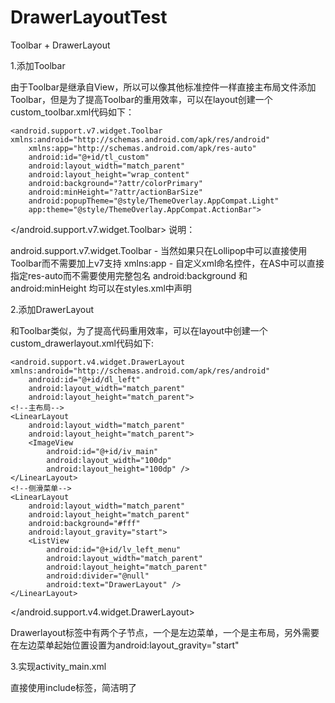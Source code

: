 # DrawerLayoutTest
Toolbar + DrawerLayout

1.添加Toolbar

由于Toolbar是继承自View，所以可以像其他标准控件一样直接主布局文件添加Toolbar，但是为了提高Toolbar的重用效率，可以在layout创建一个custom_toolbar.xml代码如下：

<?xml version="1.0" encoding="utf-8"?>
    <android.support.v7.widget.Toolbar xmlns:android="http://schemas.android.com/apk/res/android"
        xmlns:app="http://schemas.android.com/apk/res-auto"
        android:id="@+id/tl_custom"
        android:layout_width="match_parent"
        android:layout_height="wrap_content"
        android:background="?attr/colorPrimary"
        android:minHeight="?attr/actionBarSize"
        android:popupTheme="@style/ThemeOverlay.AppCompat.Light"
        app:theme="@style/ThemeOverlay.AppCompat.ActionBar">
</android.support.v7.widget.Toolbar>
说明：

android.support.v7.widget.Toolbar - 当然如果只在Lollipop中可以直接使用Toolbar而不需要加上v7支持
xmlns:app - 自定义xml命名控件，在AS中可以直接指定res-auto而不需要使用完整包名
android:background 和 android:minHeight 均可以在styles.xml中声明

2.添加DrawerLayout

和Toolbar类似，为了提高代码重用效率，可以在layout中创建一个custom_drawerlayout.xml代码如下:

<?xml version="1.0" encoding="utf-8"?>
    <android.support.v4.widget.DrawerLayout xmlns:android="http://schemas.android.com/apk/res/android"
        android:id="@+id/dl_left"
        android:layout_width="match_parent"
        android:layout_height="match_parent">
    <!--主布局-->
    <LinearLayout
        android:layout_width="match_parent"
        android:layout_height="match_parent">
        <ImageView
            android:id="@+id/iv_main"
            android:layout_width="100dp"
            android:layout_height="100dp" />
    </LinearLayout>
    <!--侧滑菜单-->
    <LinearLayout
        android:layout_width="match_parent"
        android:layout_height="match_parent"
        android:background="#fff"
        android:layout_gravity="start">
        <ListView
            android:id="@+id/lv_left_menu"
            android:layout_width="match_parent"
            android:layout_height="match_parent"
            android:divider="@null"
            android:text="DrawerLayout" />
    </LinearLayout>
</android.support.v4.widget.DrawerLayout>

Drawerlayout标签中有两个子节点，一个是左边菜单，一个是主布局，另外需要在左边菜单起始位置设置为android:layout_gravity="start"

3.实现activity_main.xml

<LinearLayout xmlns:android="http://schemas.android.com/apk/res/android"
    xmlns:tools="http://schemas.android.com/tools"
    android:layout_width="match_parent"
    android:layout_height="match_parent"
    android:orientation="vertical"
    tools:context=".MainActivity">
        <!--Toolbar-->
        <include layout="@layout/custom_toolbar" />
        <!--DrawerLayout-->
        <include layout="@layout/custom_drawerlayout" />
</LinearLayout>

直接使用include标签，简洁明了

